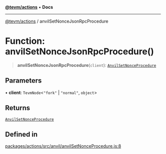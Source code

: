 [**@tevm/actions**](../README.md) • **Docs**

***

[@tevm/actions](../globals.md) / anvilSetNonceJsonRpcProcedure

# Function: anvilSetNonceJsonRpcProcedure()

> **anvilSetNonceJsonRpcProcedure**(`client`): [`AnvilSetNonceProcedure`](../type-aliases/AnvilSetNonceProcedure.md)

## Parameters

• **client**: `TevmNode`\<`"fork"` \| `"normal"`, `object`\>

## Returns

[`AnvilSetNonceProcedure`](../type-aliases/AnvilSetNonceProcedure.md)

## Defined in

[packages/actions/src/anvil/anvilSetNonceProcedure.js:8](https://github.com/evmts/tevm-monorepo/blob/main/packages/actions/src/anvil/anvilSetNonceProcedure.js#L8)
